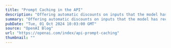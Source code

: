 ```yaml
---
title: "Prompt Caching in the API"
description: "Offering automatic discounts on inputs that the model has recently seen"
summary: "Offering automatic discounts on inputs that the model has recently seen"
pubDate: "Tue, 01 Oct 2024 10:03:00 GMT"
source: "OpenAI Blog"
url: "https://openai.com/index/api-prompt-caching"
thumbnail: ""
---
```


